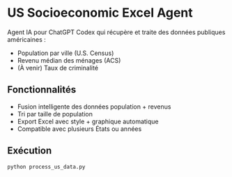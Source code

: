 # US Socioeconomic Excel Agent

Agent IA pour ChatGPT Codex qui récupère et traite des données publiques américaines :
- Population par ville (U.S. Census)
- Revenu médian des ménages (ACS)
- (À venir) Taux de criminalité

## Fonctionnalités
- Fusion intelligente des données population + revenus
- Tri par taille de population
- Export Excel avec style + graphique automatique
- Compatible avec plusieurs États ou années

## Exécution
```bash
python process_us_data.py
```
